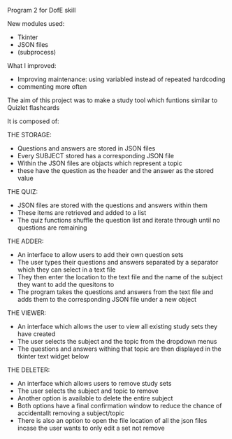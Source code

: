 Program 2 for DofE skill

New modules used:
- Tkinter
- JSON files
- (subprocess)

What I improved:
- Improving maintenance: using variabled instead of repeated hardcoding
- commenting more often

The aim of this project was to make a study tool which funtions similar to Quizlet flashcards


It is composed of:

THE STORAGE:
- Questions and answers are stored in JSON files
- Every SUBJECT stored has a corresponding JSON file
- Within the JSON files are objacts which represent a topic
- these have the question as the header and the answer as the stored value


THE QUIZ:
- JSON files are stored with the questions and answers within them
- These items are retrieved and added to a list
- The quiz functions shuffle the question list and iterate through until no questions are remaining

THE ADDER:
- An interface to allow users to add their own question sets
- The user types their questions and answers separated by a separator which they can select in a text file
- They then enter the location to the text file and the name of the subject they want to add the quesitons to
- The program takes the questions and answers from the text file and adds them to the corresponding JSON file under a new object

THE VIEWER:
- An interface which allows the user to view all existing study sets they have created
- The user selects the subject and the topic from the dropdown menus
- The questions and answers withing that topic are then displayed in the tkinter text widget below

THE DELETER:
- An interface which allows users to remove study sets
- The user selects the subject and topic to remove
- Another option is available to delete the entire subject
- Both options have a final confirmation window to reduce the chance of accidentallt removing a subject/topic
- There is also an option to open the file location of all the json files incase the user wants to only edit a set not remove

